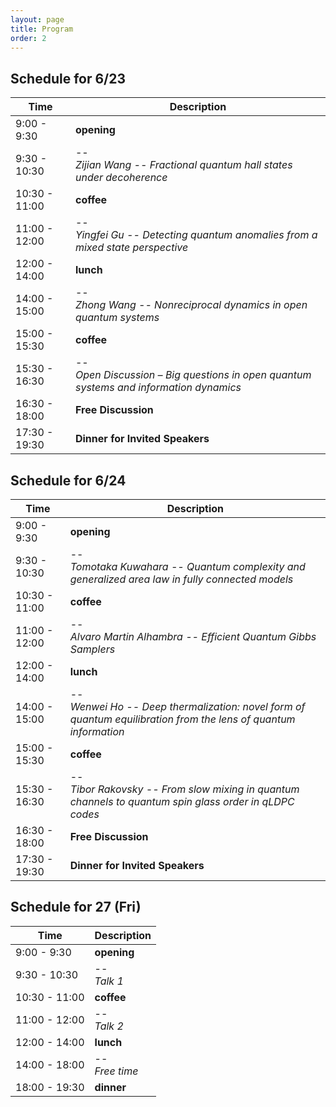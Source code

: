 ```yaml
---
layout: page
title: Program
order: 2
---
```


<!--
## Program at a glance
<img src="Time_table_v4.png" width="750"/>
-->

## Schedule for 6/23

| Time | Description |
|--- |--- |
| 9:00 - 9:30   | **opening**                          |
| 9:30 - 10:30  | -- <br /><i> Zijian Wang -- Fractional quantum hall states under decoherence </i> |
| 10:30 - 11:00 | **coffee**                           |
| 11:00 - 12:00 | -- <br /><i> Yingfei Gu -- Detecting quantum anomalies from a mixed state perspective </i> |
| 12:00 - 14:00 | **lunch**                            |
| 14:00 - 15:00 | -- <br /><i> Zhong Wang -- Nonreciprocal dynamics in open quantum systems </i> |
| 15:00 - 15:30 | **coffee**
| 15:30 - 16:30 | -- <br /><i> Open Discussion – Big questions in open quantum systems and information dynamics </i> |
| 16:30 - 18:00 | **Free Discussion**
| 17:30 - 19:30 | **Dinner for Invited Speakers**

## Schedule for 6/24

| Time | Description |
|--- |--- |
| 9:00 - 9:30   | **opening**                          |
| 9:30 - 10:30  | -- <br /><i> Tomotaka Kuwahara -- Quantum complexity and generalized area law in fully connected models </i> |
| 10:30 - 11:00 | **coffee**                           |
| 11:00 - 12:00 | -- <br /><i> Alvaro Martin Alhambra -- Efficient Quantum Gibbs Samplers </i> |
| 12:00 - 14:00 | **lunch**                            |
| 14:00 - 15:00 | -- <br /><i> Wenwei Ho -- Deep thermalization: novel form of quantum equilibration from the lens of quantum information </i> |
| 15:00 - 15:30 | **coffee**
| 15:30 - 16:30 | -- <br /><i> Tibor Rakovsky -- From slow mixing in quantum channels to quantum spin glass order in qLDPC codes </i> |
| 16:30 - 18:00 | **Free Discussion**
| 17:30 - 19:30 | **Dinner for Invited Speakers**

## Schedule for 27 (Fri)

| Time | Description |
|--- |--- |
| 9:00 - 9:30   | **opening**                          |
| 9:30 - 10:30  | -- <br /><i> Talk 1 </i> |
| 10:30 - 11:00 | **coffee**                           |
| 11:00 - 12:00 | -- <br /><i> Talk 2 </i> |
| 12:00 - 14:00 | **lunch**                            |
| 14:00 - 18:00 | -- <br /><i> Free time </i> |
| 18:00 - 19:30 | **dinner**
